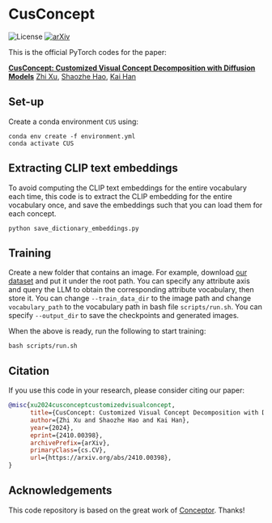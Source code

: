 # CusConcept
![License](https://img.shields.io/badge/license-MIT-lightgray)
[![arXiv](https://img.shields.io/badge/arXiv-2410.00398%20-b31b1b)](https://arxiv.org/abs/2410.00398)


This is the official PyTorch codes for the paper:  

[**CusConcept: Customized Visual Concept Decomposition with Diffusion Models**](https://arxiv.org/abs/2410.00398)
[Zhi Xu](https://www.linkedin.com/in/zhi-xu-03764a28b/),
[Shaozhe Hao](https://haoosz.github.io/),
[Kai Han](https://www.kaihan.org/)
## Set-up
Create a conda environment `CUS` using:
```
conda env create -f environment.yml
conda activate CUS
```

## Extracting CLIP text embeddings

To avoid computing the CLIP text embeddings for the entire vocabulary each time, this code is to extract the CLIP embedding for the entire vocabulary once, and save the embeddings such that you can load them for each concept.

```
python save_dictionary_embeddings.py
```

## Training
Create a new folder that contains an image. For example, download [our dataset](https://drive.google.com/drive/folders/1XvPE-UOwkYM7gVVTj9PlcoTQPKKaRbLn?usp=drive_link) and put it under the root path. You can specify any attribute axis and query the LLM to obtain the corresponding attribute vocabulary, then store it. You can change `--train_data_dir` to the image path and change `vocabulary_path` to the vocabulary path in bash file `scripts/run.sh`. You can specify `--output_dir` to save the checkpoints and generated images. 

When the above is ready, run the following to start training:
```
bash scripts/run.sh
```

## Citation
If you use this code in your research, please consider citing our paper:
```bibtex
@misc{xu2024cusconceptcustomizedvisualconcept,
      title={CusConcept: Customized Visual Concept Decomposition with Diffusion Models}, 
      author={Zhi Xu and Shaozhe Hao and Kai Han},
      year={2024},
      eprint={2410.00398},
      archivePrefix={arXiv},
      primaryClass={cs.CV},
      url={https://arxiv.org/abs/2410.00398}, 
}
```

## Acknowledgements
This code repository is based on the great work of [Conceptor](https://github.com/hila-chefer/Conceptor). Thanks!
